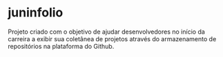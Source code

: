 # juninfolio
Projeto criado com o objetivo de ajudar desenvolvedores no iní­cio da carreira a exibir sua coletânea de projetos através do armazenamento de repositórios na plataforma do Github.

